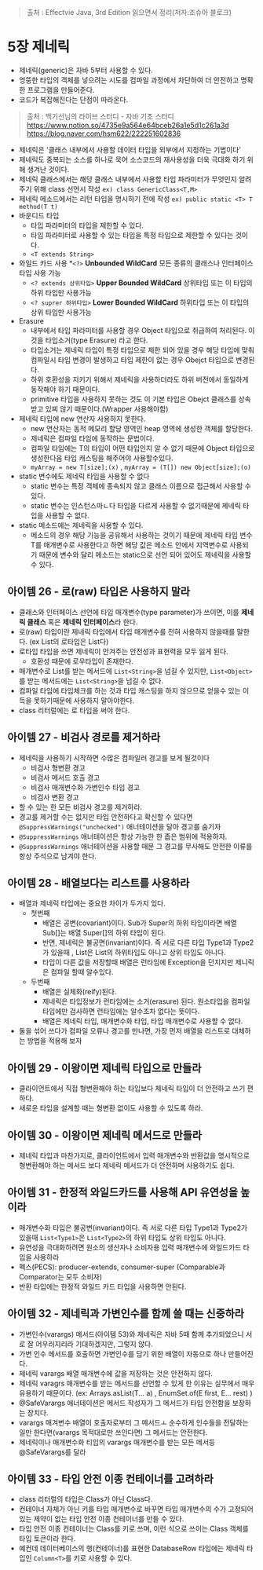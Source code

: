 > 출처 : Effectvie Java, 3rd Edition 읽으면서 정리(저자:조슈아 블로크)  

# 5장 제네릭
- 제네릭(generic)은 자바 5부터 사용할 수 있다.
- 엉뚱한 타입의 객체를 넣으려는 시도를 컴파일 과정에서 차단하여 더 안전하고 명확한 프로그램을 만들어준다.
- 코드가 복잡해진다는 단점이 따라온다.

> 출처 : 백기선님의 라이브 스터디 - 자바 기초 스터디
> https://www.notion.so/4735e9a564e64bceb26a1e5d1c261a3d
> https://blog.naver.com/hsm622/222251602836
- 제네릭은 '클래스 내부에서 사용할 데이터 타입을 외부에서 지정하는 기법이다'
- 제네릭도 중복되는 소스를 하나로 묵어 소스코드의 재사용성을 더욱 극대화 하기 위해 생겨난 것이다.
- 제네릭 클래스에서는 해당 클래스 내부에서 사용할 타입 파라미터가 무엇인지 알려주기 위해 class 선언시 작성 `ex) class GenericClass<T,M>` 
- 제네릭 메소드에서는 리턴 타입을 명시하기 전에 작성 `ex) public static <T> T method(T t)`
- 바운디드 타입
    * 타입 파라미터의 타입을 제한할 수 있다. 
    * 타입 파라미터로 사용할 수 있는 타입을 특정 타입으로 제한할 수 있다는 것이다.
    * `<T extends String>`
- 와일드 카드 사용
    *`<?>` **Unbounded WildCard** 모든 종류의 클래스나 인터페이스 타입 사용 가능
    * `<? extends 상위타입>`  **Upper Bounded WildCard** 상위타입 또는 이 타입의 하위 타입만 사용가능
    * `<? suprer 하위타입>` **Lower Bounded WildCard** 하위타입 또는 이 타입의 상위 타입만 사용가능
- Erasure 
    * 내부에서 타입 파라미터를 사용할 경우 Object 타입으로 취급하여 처리된다. 이것을 타입소거(type Erasure) 라고 한다.
    * 타입소거는 제네릭 타입이 특정 타입으로 제한 되어 있을 경우 해당 타입에 맞춰 컴파일시 타입 변경이 발생하고 
      타입 제한이 없는 경우 Obejct 타입으로 변경된다.
    * 하위 호환성을 지키기 위해서 제네릭을 사용하더라도 하위 버전에서 동일하게 동작해야 하기 때문이다.
    * primitive 타입을 사용하지 못하는 것도 이 기본 타입은 Obejct 클래스를 상속받고 있찌 않기 때문이다.(Wrapper 사용해야함)
-  제네릭 타입에 new 연산자 사용하지 못한다. 
    * new 연산자는 동적 메모리 할당 영역인 heap 영역에 생성한 객체를 할당한다. 
    * 제네릭은 컴파일 타임에 동작하는 문법이다.
    * 컴파일 타임에는 T의 타입이 어떤 타입인지 알 수 없기 때문에 Object 타입으로 생성한다음 타입 캐스팅을 해주어야 사용할수있다.
    * `myArray = new T[size];(x)` , `myArray = (T[]) new Object[size];(o)`
 - static 변수에도 제네릭 타입을 사용할 수 없다
    * static 변수는 특정 객체에 종속되지 않고 클래스 이름으로 접근해서 사용할 수 있다.
    * static 변수는 인스턴스마ㄴ다 타입을 다르게 사용할 수 없기때문에 제네릭 타입을 사용할 수 없다.
- static 메소드에는 제네릭을 사용할 수 있다.
    * 메소드의 경우 해당 기능을 공유해서 사용하는 것이기 때문에 제네릭 타입 변수 T를 매개변수로 사용한다고 하면
      해당 값은 메소드 안에서 지역변수로 사용되기 때문에 변수와 달리 메소드는 static으로 선언 되어 있어도 제네릭을 사용할 수 있다.

## 아이템 26 - 로(raw) 타입은 사용하지 말라
- 클래스와 인터페이스 선언에 타입 매개변수(type parameter)가 쓰이면, 이를 **제네릭 클래스** 혹은 **제네릭 인터페이스**라 한다.
- 로(raw) 타입이란 제네릭 타입에서 타입 매개변수를 전혀 사용하지 않을때를 말한다. (ex List<E>의 로타입은 List다)
- 로타입 타입을 쓰면 제네릭이 안겨주는 안전성과 표현력을 모두 잃게 된다.
    * 호환성 때문에 로우타입이 존재한다.
- 매개변수로 List를 받는 메서드에 `List<String>`을 넘길 수 있지만, `List<Object>`를 받는 메서드에는 `List<String>`을 넘길 수 없다.
- 컴파일 타임에 타입체크를 하는 것과 타입 캐스팅을 하지 않으므로 얻을수 있는 이득을 못하기때문에 사용하지 말아야한다.
- class 리터럴에는 로 타입을 써야 한다.

## 아이템 27 - 비검사 경로를 제거하라
- 제네릭을 사용하기 시작하면 수많은 컴파일러 경고를 보게 될것이다
    * 비검사 형변환 경고
    * 비검사 메서드 호출 경고
    * 비검사 매개변수화 가변인수 타입 경고
    * 비검사 변환 경고 
- 할 수 있는 한 모든 비검사 경고를 제거하라.
- 경고를 제거할 수는 없지만 타입 안전하다고 확신할 수 있다면 `@SuppressWarnings("unchecked")` 애너테이션을 달아 경고를 숨기자
- `@SuppressWarnings` 애너테이션은 항상 가능한 한 좁은 범위에 적용하자.
- `@SuppressWarnings` 애너테이션을 사용할 때문 그 경고를 무사해도 안전한 이류를 항상 주석으로 남겨야 한다.

## 아이템 28 - 배열보다는 리스트를 사용하라
- 배열과 제네릭 타입에는 중요한 차이가 두가지 있다.
    * 첫번째
        + 배열은 공변(covariant)이다. Sub가 Super의 하위 타입이라면 배열 Sub[]는 배열 Super[]의 하위 타입이 된다.
        + 반면, 제네릭은 불공면(invariant)이다. 즉 서로 다른 타입 Type1과 Type2가 있을때 , List<Type1>은 List<Type2>의 하위타입도 아니고 상위 타입도 아니다.
        + 타입이 다른 값을 저장할때 배열은 런타임에 Exception을 던지지만 제니릭은 컴파일 할때 알수있다.
    * 두번째
        + 배열은 실체화(reify)된다.
        + 제네릭은 타입정보가 런타임에는 소거(erasure) 된다. 원소타입을 컴파일 타입에만 검사하면 런타임에는 알수조차 없다는 뜻이다.
        + 배열은 제네릭 타입, 매개변수화 타입, 타입 매개변수로 사용할 수 없다. 
- 둘을 섞어 쓰다가 컴파일 오류나 경고를 만나면, 가장 먼저 배열을 리스트로 대체하는 방법을 적용해 보자

## 아이템 29 - 이왕이면 제네릭 타입으로 만들라
- 클라이언트에서 직접 형변환해야 하는 타입보다 제네릭 타입이 더 안전하고 쓰기 편하다.
- 새로운 타입을 설계할 때는 형변환 없이도 사용할 수 있도록 하라.

## 아이템 30 - 이왕이면 제네릭 메서드로 만들라
- 제네릭 타입과 마찬가지로, 클라이언트에서 입력 매개변수와 반환값을 명시적으로 형변환해야 하는 메서드 보다 제네릭 메서드가 더 안전하며 사용하기도 쉽다.

## 아이템 31 - 한정적 와일드카드를 사용해 API 유연성을 높이라
- 매개변수화 타입은 불공변(invariant)이다. 
  즉 서로 다른 타입 Type1과 Type2가 있을때 `List<Type1>`은 `List<Type2>`의 하위 타입도 상위 타입도 아니다.
- 유연성을 극대화하려면 원소의 생산자나 소비자용 입력 매개변수에 와일드카드 타입을 사용하라
- 펙스(PECS): producer-extends, consumer-super (Comparable과 Comparator는 모두 소비자)
- 반환 타입에는 한정적 와일드 카드 타입을 사용하면 안된다.

## 아이템 32 - 제네릭과 가변인수를 함께 쓸 때는 신중하라
- 가변인수(varargs) 메서드(아이템 53)와 제네릭은 자바 5때 함께 추가되었으니 서로 잘 어우러지리라 기대하겠지만, 그렇지 않다.
- 가변 인수 메서드를 호출하면 가변인수를 담기 위한 배열이 자동으로 하나 만들어진다.
- 제네릭 varargs 배열 매개변수에 값을 저장하는 것은 안전하지 않다.
- 제네릭 varagrs 매개변수를 받는 메서드를 선언할 수 있게 한 이유는 실무에서 매우 유용하기 때문이다. 
  (ex: Arrays.asList(T... a) , EnumSet.of(E first, E... rest) )
- @SafeVarargs 애너테이션은 메서드 작성자가 그 메서드가 타입 안전함을 보장하는 장치다.
- varargs 매겨변수 배열이 호출자로부터 그 메서드ㅗ 순수하게 인수들을 전달하는 일만 한다면(varargs 목적대로만 쓰인다면) 그 메서드는 안전한다.
- 제네릭이나 매개변수화 티입의 varargs 매개변수를 받는 모든 메서등 @SafeVarargs를 달라

## 아이템 33 - 타입 안전 이종 컨테이너를 고려하라
- class 리터럴의 타입은 Class가 아닌 Class<T>다.
- 컨테이너 자체가 아닌 키를 타입 매개변수로 바꾸면 타입 매개변수의 수가 고정되어있는 제약이 없는 타입 안전 이종 컨테이너를 만들 수 있다.
- 타입 안전 이종 컨테이너는 Class를 키로 쓰며, 이런 식으로 쓰이는 Class 객체를 타입 토큰이라 한다.
- 예컨데 데이터베이스의 행(컨테이너)를 표현한 DatabaseRow 타입에는 제네릭 타입인 `Column<T>`를 키로 사용할 수 있다.


  
